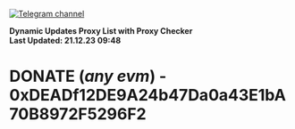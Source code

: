 [![Telegram channel](https://img.shields.io/endpoint?url=https://runkit.io/damiankrawczyk/telegram-badge/branches/master?url=https://t.me/n4z4v0d)](https://t.me/n4z4v0d) 

**Dynamic Updates Proxy List with Proxy Checker**  
**Last Updated: 21.12.23 09:48**

# DONATE (_any evm_) - 0xDEADf12DE9A24b47Da0a43E1bA70B8972F5296F2
